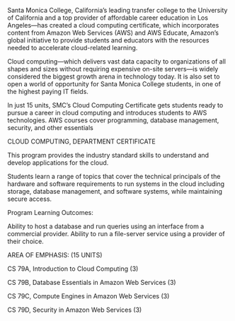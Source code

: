 Santa Monica College, California’s leading transfer college to the University of California and a top provider of affordable career education in Los Angeles—has created a cloud computing certificate, which incorporates content from Amazon Web Services (AWS) and AWS Educate, Amazon’s global initiative to provide students and educators with the resources needed to accelerate cloud-related learning.

Cloud computing—which delivers vast data capacity to organizations of all shapes and sizes without requiring expensive on-site servers—is widely considered the biggest growth arena in technology today. It is also set to open a world of opportunity for Santa Monica College students, in one of the highest paying IT fields.

In just 15 units, SMC’s Cloud Computing Certificate gets students ready to pursue a career in cloud computing and introduces students to AWS technologies. AWS courses cover programming, database management, security, and other essentials

CLOUD COMPUTING, DEPARTMENT CERTIFICATE

This program provides the industry standard skills to understand and develop applications for the cloud.

Students learn a range of topics that cover the technical principals of the hardware and software
requirements to run systems in the cloud including storage, database management, and software systems,
while maintaining secure access.

Program Learning Outcomes:

Ability to host a database and run queries using an interface from a commercial provider.
Ability to run a file-server service using a provider of their choice.

AREA OF EMPHASIS: (15 UNITS)

CS 79A, Introduction to Cloud Computing (3)

CS 79B, Database Essentials in Amazon Web Services (3)

CS 79C, Compute Engines in Amazon Web Services (3)

CS 79D, Security in Amazon Web Services (3)

